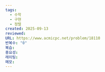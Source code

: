```yaml
---
tags:
  - 수학
  - 구현
  - 정렬
created: 2025-09-13
reviewed:
URL: https://www.acmicpc.net/problem/18110
반복수: "0"
복습:
중요성:
레이팅:
메모:
---
```

